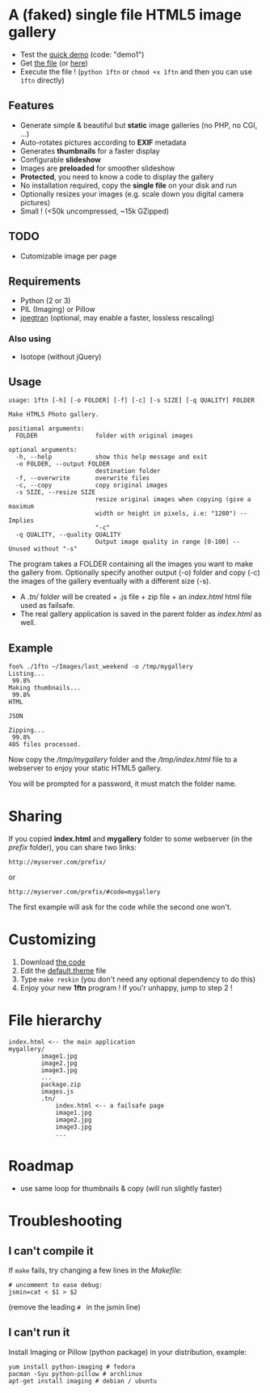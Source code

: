 # A (faked) single file HTML5 image gallery

* Test the [quick demo](http://devaux.fabien.free.fr/gal/) (code: "demo1")
* Get [the file](./1ftn) (or [here](https://raw.githubusercontent.com/fdev31/onefilegallery/master/1ftn))
* Execute the file ! (`python 1ftn` or `chmod +x 1ftn` and then you can use `1ftn` directly)

## Features

- Generate simple & beautiful but **static** image galleries (no PHP, no CGI, ...)
- Auto-rotates pictures according to **EXIF** metadata
- Generates **thumbnails** for a faster display
- Configurable **slideshow**
- Images are **preloaded** for smoother slideshow
- **Protected**, you need to know a code to display the gallery
- No installation required, copy the **single file** on your disk and run
- Optionally resizes your images (e.g. scale down you digital camera pictures)
- Small ! (<50k uncompressed, ~15k GZipped)

## TODO

- Cutomizable image per page

## Requirements

- Python (2 or 3)
- PIL (Imaging) or Pillow
- [jpegtran](https://github.com/jbaiter/jpegtran-cffi) (optional, may enable a faster, lossless rescaling)

### Also using

- Isotope (without jQuery)

## Usage

    usage: 1ftn [-h] [-o FOLDER] [-f] [-c] [-s SIZE] [-q QUALITY] FOLDER

    Make HTML5 Photo gallery.

    positional arguments:
      FOLDER                folder with original images

    optional arguments:
      -h, --help            show this help message and exit
      -o FOLDER, --output FOLDER
                            destination folder
      -f, --overwrite       overwrite files
      -c, --copy            copy original images
      -s SIZE, --resize SIZE
                            resize original images when copying (give a maximum
                            width or height in pixels, i.e: "1280") -- Implies
                            "-c"
      -q QUALITY, --quality QUALITY
                            Output image quality in range [0-100] -- Unused without "-s"

The program takes a FOLDER containing all the images you want to make the gallery from.
Optionally specify another output (-o) folder and copy (-c) the images of the gallery eventually with a different size (-s).

- A *.tn/* folder will be created + .js file + zip file + an *index.html* html file used as failsafe. 
- The real gallery application is saved in the parent folder as *index.html* as well.

## Example

    foo% ./1ftn ~/Images/last_weekend -o /tmp/mygallery
    Listing...
     99.8%
    Making thumbnails...
     99.8%
    HTML

    JSON

    Zipping...
     99.8%
    405 files processed.

Now copy the */tmp/mygallery* folder and the */tmp/index.html* file to a webserver to enjoy your static HTML5 gallery.

You will be prompted for a password, it must match the folder name.

# Sharing

If you copied **index.html** and **mygallery** folder to some webserver (in the *prefix* folder), you can share two links:

    http://myserver.com/prefix/

or

    http://myserver.com/prefix/#code=mygallery


The first example will ask for the code while the second one won't.

# Customizing

1. Download [the code](../../archive/master.zip)
1. Edit the [default.theme](./default.theme) file
1. Type `make reskin` (you don't need any optional dependency to do this)
1.  Enjoy your new **1ftn** program ! If you'r unhappy, jump to step 2 !


# File hierarchy

    index.html <-- the main application
    mygallery/
             image1.jpg
             image2.jpg
             image3.jpg
             ...
             package.zip
             images.js
             .tn/
                 index.html <-- a failsafe page
                 image1.jpg
                 image2.jpg
                 image3.jpg
                 ...

# Roadmap

- use same loop for thumbnails & copy (will run slightly faster)

# Troubleshooting

## I can't compile it

If `make` fails, try changing a few lines in the *Makefile*:

    # uncomment to ease debug:
    jsmin=cat < $1 > $2

(remove the leading `# ` in the jsmin line)

## I can't run it

Install Imaging or Pillow (python package) in your distribution, example:

    yum install python-imaging # fedora
    pacman -Syu python-pillow # archlinux
    apt-get install imaging # debian / ubuntu

